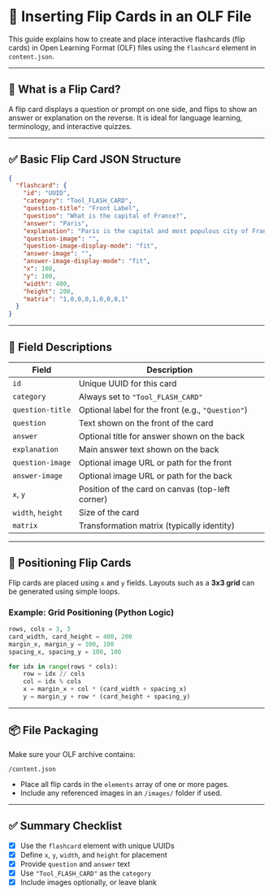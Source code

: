 # 🧩 Inserting Flip Cards in an OLF File

This guide explains how to create and place interactive flashcards (flip cards) in Open Learning Format (OLF) files using the `flashcard` element in `content.json`.

---

## 🧠 What is a Flip Card?

A flip card displays a question or prompt on one side, and flips to show an answer or explanation on the reverse. It is ideal for language learning, terminology, and interactive quizzes.

---

## ✅ Basic Flip Card JSON Structure

```json
{
  "flashcard": {
    "id": "UUID",
    "category": "Tool_FLASH_CARD",
    "question-title": "Front Label",
    "question": "What is the capital of France?",
    "answer": "Paris",
    "explanation": "Paris is the capital and most populous city of France.",
    "question-image": "",
    "question-image-display-mode": "fit",
    "answer-image": "",
    "answer-image-display-mode": "fit",
    "x": 100,
    "y": 100,
    "width": 400,
    "height": 200,
    "matrix": "1,0,0,0,1,0,0,0,1"
  }
}
```

---

## 🔑 Field Descriptions

| Field                    | Description                                                     |
|--------------------------|-----------------------------------------------------------------|
| `id`                     | Unique UUID for this card                                       |
| `category`               | Always set to `"Tool_FLASH_CARD"`                               |
| `question-title`         | Optional label for the front (e.g., `"Question"`)               |
| `question`               | Text shown on the front of the card                             |
| `answer`                 | Optional title for answer shown on the back                     |
| `explanation`            | Main answer text shown on the back                              |
| `question-image`         | Optional image URL or path for the front                        |
| `answer-image`           | Optional image URL or path for the back                         |
| `x`, `y`                 | Position of the card on canvas (top-left corner)                |
| `width`, `height`        | Size of the card                                                |
| `matrix`                 | Transformation matrix (typically identity)                      |

---

## 📍 Positioning Flip Cards

Flip cards are placed using `x` and `y` fields. Layouts such as a **3x3 grid** can be generated using simple loops.

### Example: Grid Positioning (Python Logic)

```python
rows, cols = 3, 3
card_width, card_height = 400, 200
margin_x, margin_y = 100, 100
spacing_x, spacing_y = 100, 100

for idx in range(rows * cols):
    row = idx // cols
    col = idx % cols
    x = margin_x + col * (card_width + spacing_x)
    y = margin_y + row * (card_height + spacing_y)
```

---

## 📦 File Packaging

Make sure your OLF archive contains:

```
/content.json
```

- Place all flip cards in the `elements` array of one or more pages.
- Include any referenced images in an `/images/` folder if used.

---

## ✅ Summary Checklist

- [x] Use the `flashcard` element with unique UUIDs
- [x] Define `x`, `y`, `width`, and `height` for placement
- [x] Provide `question` and `answer` text
- [x] Use `"Tool_FLASH_CARD"` as the `category`
- [x] Include images optionally, or leave blank
